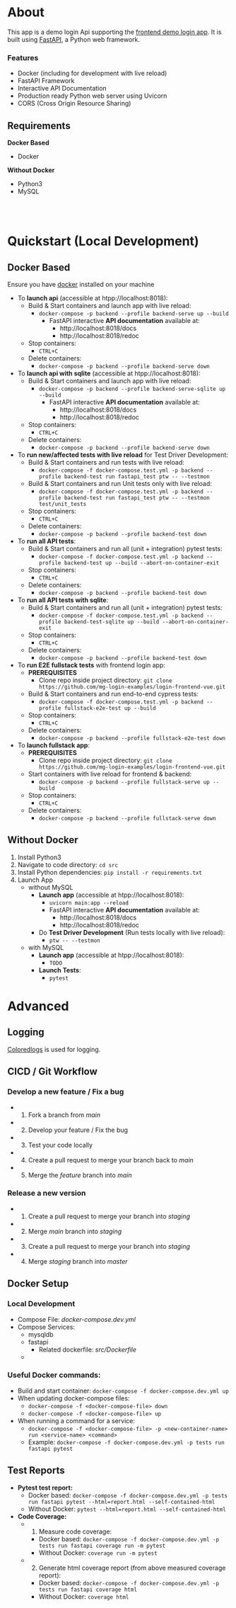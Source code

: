 
# About
This app is a demo login Api supporting the [frontend demo login app](https://github.com/mg-login-examples/login-frontend-vue). It is built using [FastAPI](https://fastapi.tiangolo.com/), a Python web framework.

### Features
- Docker (including for development with live reload)
- FastAPI Framework
- Interactive API Documentation
- Production ready Python web server using Uvicorn
- CORS (Cross Origin Resource Sharing)


## Requirements
**Docker Based**
- Docker

**Without Docker**
- Python3
- MySQL

<br/><br/> 

# Quickstart (Local Development)
## Docker Based
Ensure you have [docker](https://docs.docker.com/engine/install/) installed on your machine

- To **launch api** (accessible at htpp://localhost:8018): 
    - Build & Start containers and launch app with live reload:
        - ```docker-compose -p backend --profile backend-serve up --build```
            - FastAPI interactive **API documentation** available at:
                - http://localhost:8018/docs
                - http://localhost:8018/redoc
    - Stop containers:
        - ```CTRL+C```
    - Delete containers:
        - ```docker-compose -p backend --profile backend-serve down```
- To **launch api with sqlite** (accessible at htpp://localhost:8018): 
    - Build & Start containers and launch app with live reload:
        - ```docker-compose -p backend --profile backend-serve-sqlite up --build```
            - FastAPI interactive **API documentation** available at:
                - http://localhost:8018/docs
                - http://localhost:8018/redoc
    - Stop containers:
        - ```CTRL+C```
    - Delete containers:
        - ```docker-compose -p backend --profile backend-serve down```
- To **run new/affected tests with live reload** for Test Driver Development:
    - Build & Start containers and run tests with live reload: 
        - ```docker-compose -f docker-compose.test.yml -p backend --profile backend-test run fastapi_test ptw -- --testmon```
    - Build & Start containers and run Unit tests only with live reload: 
        - ```docker-compose -f docker-compose.test.yml -p backend --profile backend-test run fastapi_test ptw -- --testmon test/unit_tests```
    - Stop containers:
        - ```CTRL+C```
    - Delete containers:
        - ```docker-compose -p backend --profile backend-test down```
- To **run all API tests**:
    - Build & Start containers and run all (unit + integration) pytest tests:
        - ```docker-compose -f docker-compose.test.yml -p backend --profile backend-test up --build --abort-on-container-exit```
    - Stop containers:
        - ```CTRL+C```
    - Delete containers:
        - ```docker-compose -p backend --profile backend-test down```
- To **run all API tests with sqlite**:
    - Build & Start containers and run all (unit + integration) pytest tests:
        - ```docker-compose -f docker-compose.test.yml -p backend --profile backend-test-sqlite up --build --abort-on-container-exit```
    - Stop containers:
        - ```CTRL+C```
    - Delete containers:
        - ```docker-compose -p backend --profile backend-test down```
- To **run E2E fullstack tests** with frontend login app:
    - **PREREQUISITES**
        - Clone repo inside project directory: ```git clone https://github.com/mg-login-examples/login-frontend-vue.git```
    - Build & Start containers and run end-to-end cypress tests:
        - ```docker-compose -f docker-compose.test.yml -p backend --profile fullstack-e2e-test up --build```
    - Stop containers:
        - ```CTRL+C```
    - Delete containers:
        - ```docker-compose -p backend --profile fullstack-e2e-test down```
- To **launch fullstack app**:
    - **PREREQUISITES**
        - Clone repo inside project directory: ```git clone https://github.com/mg-login-examples/login-frontend-vue.git```
    - Start containers with live reload for frontend & backend:
        - ```docker-compose -p backend --profile fullstack-serve up --build```
    - Stop containers:
        - ```CTRL+C```
    - Delete containers:
        - ```docker-compose -p backend --profile fullstack-serve down```

## Without Docker
1. Install Python3
2. Navigate to code directory: ```cd src```
2. Install Python dependencies: ```pip install -r requirements.txt```
3. Launch App
    - without MySQL
        - **Launch app** (accessible at htpp://localhost:8018):
            - ```uvicorn main:app --reload```
            - FastAPI interactive **API documentation** available at:
                - http://localhost:8018/docs
                - http://localhost:8018/redoc
        - Do **Test Driver Development** (Run tests locally with live reload):
            - ```ptw -- --testmon```
    - with MySQL
        - **Launch app** (accessible at htpp://localhost:8018): 
            - ```TODO```
        - **Launch Tests**:
            - ```pytest```


# Advanced
## Logging
[Coloredlogs](https://pypi.org/project/coloredlogs/) is used for logging.
## CICD / Git Workflow
### Develop a new feature / Fix a bug
- 1. Fork a branch from *main*
- 2. Develop your feature / Fix the bug
- 3. Test your code locally
- 4. Create a pull request to merge your branch back to *main*
- 5. Merge the *feature* branch into *main*
### Release a new version
- 1. Create a pull request to merge your branch into *staging*
- 2. Merge *main* branch into *staging*
- 3. Create a pull request to merge your branch into *staging*
- 4. Merge *staging* branch into *master*

## Docker Setup
### Local Development
- Compose File: *docker-compose.dev.yml*
- Compose Services:
    - mysqldb
    - fastapi
        - Related dockerfile: *src/Dockerfile*
    - 
### Useful Docker commands:
- Build and start container: ```docker-compose -f docker-compose.dev.yml up```
- When updating docker-compose files:
    - ```docker-compose -f <docker-compose-file> down```
    - ```docker-compose -f <docker-compose-file> up```
- When running a command for a service:
    - ```docker-compose -f <docker-compose-file> -p <new-container-name> run <service-name> <command>```
    - Example: ```docker-compose -f docker-compose.dev.yml -p tests run fastapi pytest```


## Test Reports
- **Pytest test report:**
    - Docker based: ```docker-compose -f docker-compose.dev.yml -p tests run fastapi pytest --html=report.html --self-contained-html```
    - Without Docker: ```pytest --html=report.html --self-contained-html```
- **Code Coverage:**
    - 1. Measure code coverage:
        - Docker based: ```docker-compose -f docker-compose.dev.yml -p tests run fastapi coverage run -m pytest```
        - Without Docker: ```coverage run -m pytest```
    - 2. Generate html coverage report (from above measured coverage report):
        - Docker based: ```docker-compose -f docker-compose.dev.yml -p tests run fastapi coverage html```
        - Without Docker: ```coverage html```

